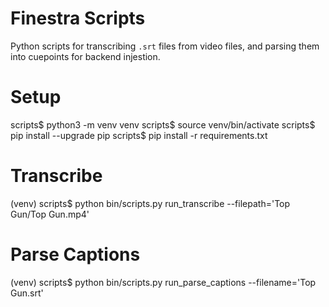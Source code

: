 # Finestra Scripts

Python scripts for transcribing `.srt` files from video files, and parsing them into cuepoints for backend injestion.

# Setup

  scripts$ python3 -m venv venv
  scripts$ source venv/bin/activate
  scripts$ pip install --upgrade pip
  scripts$ pip install -r requirements.txt


# Transcribe

  (venv) scripts$ python bin/scripts.py run_transcribe --filepath='Top Gun/Top Gun.mp4'

# Parse Captions

  (venv) scripts$ python bin/scripts.py run_parse_captions --filename='Top Gun.srt'